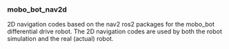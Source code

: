 ### mobo_bot_nav2d
2D navigation codes based on the nav2 ros2 packages for the mobo_bot differential drive robot. The 2D navigation codes are used by both the robot simulation and the real (actual) robot.

#